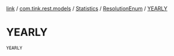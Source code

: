 [link](../../../index.md) / [com.tink.rest.models](../../index.md) / [Statistics](../index.md) / [ResolutionEnum](index.md) / [YEARLY](./-y-e-a-r-l-y.md)

# YEARLY

`YEARLY`